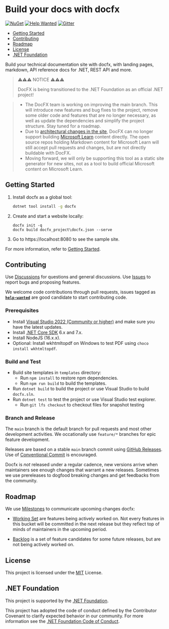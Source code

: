 # Build your docs with docfx

[![NuGet](https://img.shields.io/nuget/v/docfx)](https://www.nuget.org/packages/docfx)
[![Help Wanted](https://img.shields.io/github/issues/dotnet/docfx/help-wanted?label=help-wanted)](https://github.com/dotnet/docfx/labels/help-wanted)
[![Gitter](https://badges.gitter.im/dotnet/docfx.svg)](https://gitter.im/dotnet/docfx?utm_source=badge&utm_medium=badge&utm_campaign=pr-badge&utm_content=badge)

* [Getting Started](#getting-started)
* [Contributing](#contributing)
* [Roadmap](#roadmap)
* [License](#license)
* [.NET Foundation](#net-foundation)

Build your technical documentation site with docfx, with landing pages, markdown, API reference docs for .NET, REST API and more.

> ⚠️⚠️⚠️ NOTICE ⚠️⚠️⚠️
>
> DocFX is being transitioned to the .NET Foundation as an official .NET project!

> - The DocFX team is working on improving the main branch. This will introduce new features and bug fixes to the project, remove some older code and features that are no longer necessary, as well as update the dependencies and simplify the project structure. Stay tuned for a roadmap.
> - Due to [architectural changes in the site](https://github.com/dotnet/docfx/discussions/8277#discussioncomment-4409645), DocFX can no longer support building [Microsoft Learn](https://learn.microsoft.com/) content directly. The open source repos holding Markdown content for Microsoft Learn will still accept pull requests and changes, but are not directly buildable with DocFX.
> - Moving forward, we will only be supporting this tool as a static site generator for new sites, not as a tool to build official Microsoft content on Microsoft Learn.  

## Getting Started

1. Install docfx as a global tool:

    ```bash
    dotnet tool install -g docfx
    ```

2. Create and start a website locally:

   ```
   docfx init -q
   docfx build docfx_project\docfx.json --serve
   ```

3. Go to https://localhost:8080 to see the sample site.

For more information, refer to [Getting Started](http://dotnet.github.io/docfx/tutorial/docfx_getting_started.html).

## Contributing

Use [Discussions](https://github.com/dotnet/docfx/discussions) for questions and general discussions. 
Use [Issues](https://github.com/dotnet/docfx/issues) to report bugs and proposing features.

We welcome code contributions through pull requests, issues tagged as **[`help-wanted`](https://github.com/dotnet/docfx/labels/help-wanted)** are good candidate to start contributing code.

### Prerequisites

- Install [Visual Studio 2022 (Community or higher)](https://www.visualstudio.com/) and make sure you have the latest updates.
- Install [.NET Core SDK](https://dotnet.microsoft.com/download/dotnet-core) 6.x and 7.x.
- Install NodeJS (16.x.x).
- Optional: Install wkhtmltopdf on Windows to test PDF using `choco install wkhtmltopdf`.

### Build and Test

- Build site templates in `templates` directory:
  - Run `npm install` to restore npm dependencies.
  - Run `npm run build` to build the templates.
- Run `dotnet build` to build the project or use Visual Studio to build `docfx.sln`.
- Run `dotnet test` to test the project or use Visual Studio test explorer.
  - Run `git lfs checkout` to checkout files for snapshot testing

### Branch and Release

The `main` branch is the default branch for pull requests and most other development activities. We occationally use `feature/*` branches for epic feature development.

Releases are based on a stable `main` branch commit using [GitHub Releases](https://github.com/dotnet/docfx/releases). Use of [Conventional Commit](https://www.conventionalcommits.org/en/v1.0.0/) is encouraged.

Docfx is _not_ released under a regular cadence, new versions arrive when maintainers see enough changes that warrant a new releases. Sometimes we use prereleases to dogfood breaking changes and get feedbacks from the community.

## Roadmap

We use [Milestones](https://github.com/dotnet/docfx/milestones) to communicate upcoming changes docfx:

- [Working Set](https://github.com/dotnet/docfx/milestone/48) are features being actively worked on. Not every features in this bucket will be committed in the next release but they reflect top of minds of maintainers in the upcoming period.

- [Backlog](https://github.com/dotnet/docfx/milestone/49) is a set of feature candidates for some future releases, but are not being actively worked on.

## License

This project is licensed under the [MIT](https://github.com/dotnet/docfx/blob/main/LICENSE) License.

## .NET Foundation

This project is supported by the [.NET Foundation](http://www.dotnetfoundation.org).

This project has adopted the code of conduct defined by the Contributor Covenant to clarify expected behavior in our community.
For more information see the [.NET Foundation Code of Conduct](https://dotnetfoundation.org/code-of-conduct).
